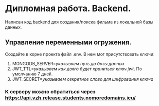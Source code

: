 # Дипломная работа. Backend.
Написан код backend для создания/поиска фильма из локальной базы данных. 
## Управление переменными огружения.
Создайте в корне проекта файл .env. В нем мог присутствовать ключи: 
1. MONGODB_SERVER=*указываем путь до базы данных*
2. JWT_TTL=*указываем как долго будет храниться ключ jwt*. По умолчанию 7 дней.
3. JWT_SECRET=*указываем секретное слово для шифрования ключа*
### К серверу можно обратиться через https://api.vzh.release.students.nomoredomains.icu/
